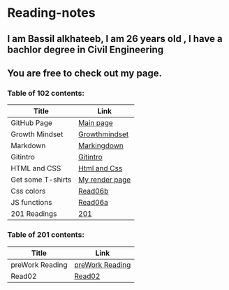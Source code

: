 # Reading-notes
## I am Bassil alkhateeb, I am 26 years old , I have a bachlor degree in Civil Engineering
## You are free to check out my page.
### **Table of 102 contents:**


 Title | Link
 ------ | ------
 GitHub Page | [Main page](https://github.com/Bassilalkhateeb)
 Growth Mindset | [Growthmindset](https://bassilalkhateeb.github.io/reading-repo/growthmindset)
 Markdown | [Markingdown](https://bassilalkhateeb.github.io/reading-repo/markingdown)
 Gitintro | [Gitintro](https://bassilalkhateeb.github.io/reading-repo/Gitintro)
 HTML and CSS | [Html and Css](https://bassilalkhateeb.github.io/reading-repo/htmlandcss)
 Get some T-shirts | [My render page](https://bassilalkhateeb.github.io/lab03/)
 Css colors | [Read06b](https://bassilalkhateeb.github.io/reading-repo/read06b)
 JS functions | [Read06a](https://bassilalkhateeb.github.io/reading-repo/read06a)
 201 Readings | [201](https://bassilalkhateeb.github.io/reading-repo2/)


 ### **Table of 201 contents:**

 Title | Link
 ----- | -----
preWork Reading | [preWork Reading](https://bassilalkhateeb.github.io/reading-repo2/class01)
Read02 | [Read02](https://bassilalkhateeb.github.io/reading-repo2/class02)

